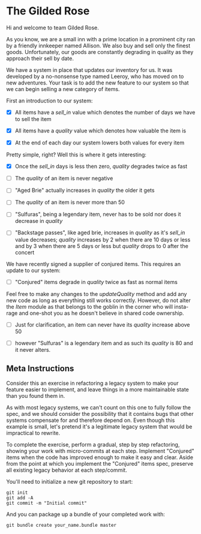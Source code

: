 # The Gilded Rose

Hi and welcome to team Gilded Rose.

As you know, we are a small inn with a prime location in a prominent city ran by
a friendly innkeeper named Allison. We also buy and sell only the finest goods.
Unfortunately, our goods are constantly degrading in quality as they approach
their sell by date.

We have a system in place that updates our inventory for us. It was developed by
a no-nonsense type named Leeroy, who has moved on to new adventures. Your task
is to add the new feature to our system so that we can begin selling a new
category of items.

First an introduction to our system:

- [x] All items have a _sell_in_ value which denotes the number of days we have to
  sell the item

- [x] All items have a _quality_ value which denotes how valuable the item is

- [x] At the end of each day our system lowers both values for every item

Pretty simple, right? Well this is where it gets interesting:

- [x] Once the _sell_in_ days is less then zero, _quality_ degrades twice as fast

- [ ] The _quality_ of an item is never negative

- [ ] "Aged Brie" actually increases in _quality_ the older it gets

- [ ] The _quality_ of an item is never more than 50

- [ ] "Sulfuras", being a legendary item, never has to be sold nor does it decrease
  in _quality_

- [ ] "Backstage passes", like aged brie, increases in _quality_ as it's _sell_in_
  value decreases; _quality_ increases by 2 when there are 10 days or less and
  by 3 when there are 5 days or less but _quality_ drops to 0 after the concert

We have recently signed a supplier of conjured items. This requires an update to
our system:

- [ ] "Conjured" items degrade in _quality_ twice as fast as normal items

Feel free to make any changes to the _updateQuality_ method and add any new code
as long as everything still works correctly. However, do not alter the _Item_
module as that belongs to the goblin in the corner who will insta-rage and
one-shot you as he doesn't believe in shared code ownership.

- [ ] Just for clarification, an item can never have its _quality_ increase above 50
  
- [ ] however "Sulfuras" is a legendary item and as such its _quality_ is 80 and it
never alters.

## Meta Instructions

Consider this an exercise in refactoring a legacy system to make your feature
easier to implement, and leave things in a more maintainable state than you
found them in.

As with most legacy systems, we can't count on this one to fully follow the
spec, and we should consider the possibility that it contains bugs that other
systems compensate for and therefore depend on. Even though this example is
small, let's pretend it's a legitimate legacy system that would be impractical
to rewrite.

To complete the exercise, perform a gradual, step by step refactoring, showing
your work with micro-commits at each step. Implement "Conjured" items when the
code has improved enough to make it easy and clear. Aside from the point at
which you implement the "Conjured" items spec, preserve all existing legacy
behavior at each step/commit.

You'll need to initialize a new git repository to start:

```
git init
git add -A
git commit -m "Initial commit"
```

And you can package up a bundle of your completed work with:

```
git bundle create your_name.bundle master
```
